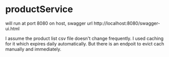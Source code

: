 # productService
will run at port 8080 on host, swagger url http://localhost:8080/swagger-ui.html

I assume the product list csv file doesn't change frequently. I used caching for it which expires daily automatically.
But there is an endpoit to evict cach manually and immediately.
